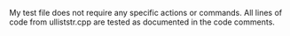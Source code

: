 My test file does not require any specific actions or commands. All lines of code from ulliststr.cpp are tested as documented in the code comments.